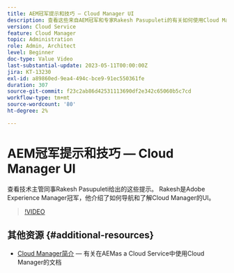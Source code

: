 ```yaml
---
title: AEM冠军提示和技巧 — Cloud Manager UI
description: 查看这些来自AEM冠军和专家Rakesh Pasupuleti的有关如何使用Cloud Manager UI的提示。
version: Cloud Service
feature: Cloud Manager
topic: Administration
role: Admin, Architect
level: Beginner
doc-type: Value Video
last-substantial-update: 2023-05-11T00:00:00Z
jira: KT-13230
exl-id: a89860ed-9ea4-494c-bce9-91ec550361fe
duration: 307
source-git-commit: f23c2ab86d42531113690df2e342c65060b5c7cd
workflow-type: tm+mt
source-wordcount: '80'
ht-degree: 2%

---
```


# AEM冠军提示和技巧 — Cloud Manager UI

查看技术主管同事Rakesh Pasupuleti给出的这些提示。 Rakesh是Adobe Experience Manager冠军，他介绍了如何导航和了解Cloud Manager的UI。

>[!VIDEO](https://video.tv.adobe.com/v/3419298?quality=12&learn=on)

## 其他资源 {#additional-resources}

* [Cloud Manager简介](https://experienceleague.adobe.com/docs/experience-manager-cloud-service/content/onboarding/concepts/cloud-manager-introduction.html)  — 有关在AEMas a Cloud Service中使用Cloud Manager的文档
